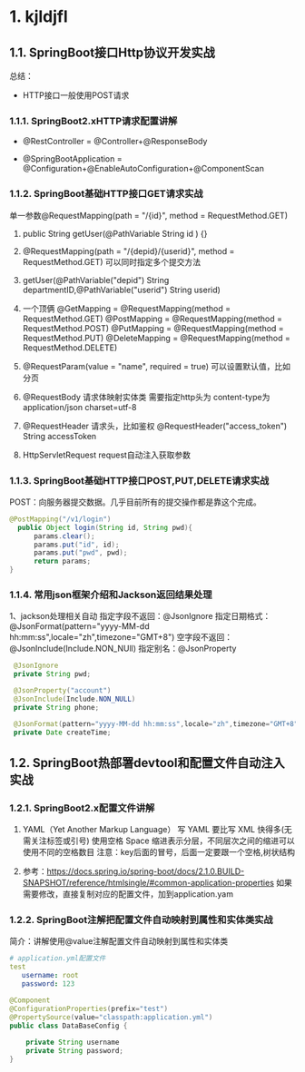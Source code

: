 # 1. kjldjfl

## 1.1. SpringBoot接口Http协议开发实战

总结：

- HTTP接口一般使用POST请求

### 1.1.1. SpringBoot2.xHTTP请求配置讲解

- @RestController = @Controller+@ResponseBody

- @SpringBootApplication = @Configuration+@EnableAutoConfiguration+@ComponentScan

### 1.1.2. SpringBoot基础HTTP接口GET请求实战

   单一参数@RequestMapping(path = "/{id}", method = RequestMethod.GET)

1. public String getUser(@PathVariable String id ) {}

1. @RequestMapping(path = "/{depid}/{userid}", method = RequestMethod.GET)
   可以同时指定多个提交方法
1. getUser(@PathVariable("depid") String departmentID,@PathVariable("userid") String userid)

1. 一个顶俩
@GetMapping = @RequestMapping(method = RequestMethod.GET)
@PostMapping = @RequestMapping(method = RequestMethod.POST)
@PutMapping = @RequestMapping(method = RequestMethod.PUT)
@DeleteMapping = @RequestMapping(method = RequestMethod.DELETE)

1. @RequestParam(value = "name", required = true)
 可以设置默认值，比如分页

1. @RequestBody 请求体映射实体类
 需要指定http头为 content-type为application/json charset=utf-8

1. @RequestHeader 请求头，比如鉴权
 @RequestHeader("access_token") String accessToken

1. HttpServletRequest request自动注入获取参数

### 1.1.3. SpringBoot基础HTTP接口POST,PUT,DELETE请求实战

POST：向服务器提交数据。几乎目前所有的提交操作都是靠这个完成。

```java
@PostMapping("/v1/login")
  public Object login(String id, String pwd){
      params.clear();
      params.put("id", id);
      params.put("pwd", pwd);
      return params;
}
```

### 1.1.4. 常用json框架介绍和Jackson返回结果处理

 1、jackson处理相关自动
  指定字段不返回：@JsonIgnore
  指定日期格式：@JsonFormat(pattern="yyyy-MM-dd hh:mm:ss",locale="zh",timezone="GMT+8")
  空字段不返回：@JsonInclude(Include.NON_NUll)
  指定别名：@JsonProperty

```java
 @JsonIgnore
 private String pwd;

 @JsonProperty("account")
 @JsonInclude(Include.NON_NULL)
 private String phone;

 @JsonFormat(pattern="yyyy-MM-dd hh:mm:ss",locale="zh",timezone="GMT+8")
 private Date createTime;

```

## 1.2. SpringBoot热部署devtool和配置文件自动注入实战

### 1.2.1. SpringBoot2.x配置文件讲解

   1. YAML（Yet Another Markup Language）
    写 YAML 要比写 XML 快得多(无需关注标签或引号)
    使用空格 Space 缩进表示分层，不同层次之间的缩进可以使用不同的空格数目
    注意：key后面的冒号，后面一定要跟一个空格,树状结构

   1. 参考：<https://docs.spring.io/spring-boot/docs/2.1.0.BUILD-SNAPSHOT/reference/htmlsingle/#common-application-properties>
  如果需要修改，直接复制对应的配置文件，加到application.yam

### 1.2.2. SpringBoot注解把配置文件自动映射到属性和实体类实战

 简介：讲解使用@value注解配置文件自动映射到属性和实体类

```yaml
# application.yml配置文件
test
   username: root
   password: 123
```

```java
@Component
@ConfigurationProperties(prefix="test")
@PropertySource(value="classpath:application.yml")
public class DataBaseConfig {
  
    private String username
    private String password;
}
```
